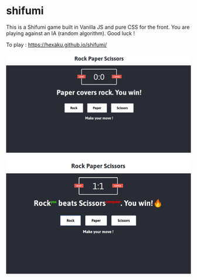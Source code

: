 # shifumi

This is a Shifumi game built in Vanilla JS and pure CSS for the front. You are playing against an IA (random algorithm). Good luck !

To play : https://hexaku.github.io/shifumi/

![](images/shifumi1.png)

![](images/shifumi2.png)
